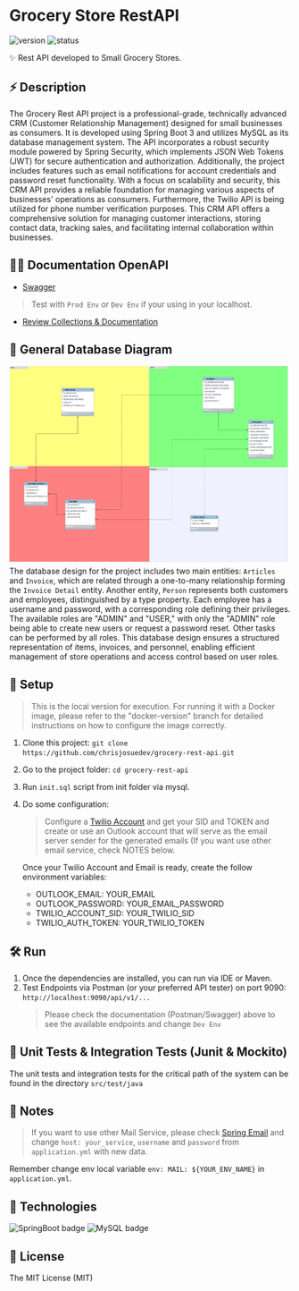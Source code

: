 # Grocery Store RestAPI

<p style="justify-content: center">
   <img src="https://img.shields.io/badge/versión-v1.0-blue.svg" alt="version">
   <img src="https://img.shields.io/badge/status-completed-green" alt="status">
</p>

✨ Rest API developed to Small Grocery Stores.

## ⚡️ Description
The Grocery Rest API project is a professional-grade, technically advanced CRM (Customer Relationship Management) designed for small businesses as consumers. It is developed using Spring Boot 3 and utilizes MySQL as its database management system. The API incorporates a robust security module powered by Spring Security, which implements JSON Web Tokens (JWT) for secure authentication and authorization. Additionally, the project includes features such as email notifications for account credentials and password reset functionality. With a focus on scalability and security, this CRM API provides a reliable foundation for managing various aspects of businesses' operations as consumers. Furthermore, the Twilio API is being utilized for phone number verification purposes. This CRM API offers a comprehensive solution for managing customer interactions, storing contact data, tracking sales, and facilitating internal collaboration within businesses.

## 👨‍💻 Documentation OpenAPI

- [Swagger](https://link.com)

> Test with `Prod Env` or `Dev Env` if your using in your localhost.
- [Review Collections & Documentation](https://documenter.getpostman.com/view/21748987/2s93m354Jn) 

## 🤖 General Database Diagram

![Database Relational Model](https://github.com/chrisjosuedev/my-assets/blob/main/db-diagrams/grocery-diagram-v2.png?raw=true)
The database design for the project includes two main entities: `Articles` and `Invoice`, which are related through a one-to-many relationship forming the `Invoice Detail` entity.
Another entity, `Person` represents both customers and employees, distinguished by a type property. Each employee has a username and password, with a corresponding role defining their privileges. The available roles are "ADMIN" and "USER," with only the "ADMIN" role being able to create new users or request a password reset. Other tasks can be performed by all roles.
This database design ensures a structured representation of items, invoices, and personnel, enabling efficient management of store operations and access control based on user roles.


## 🚀 Setup
> This is the local version for execution. For running it with a Docker image, please refer to the "docker-version" branch for detailed instructions on how to configure the image correctly.

1. Clone this project: `git clone https://github.com/chrisjosuedev/grocery-rest-api.git`
2. Go to the project folder:
   `cd grocery-rest-api`
3. Run `init.sql` script from init folder via mysql.
4. Do some configuration:
   > Configure a [Twilio Account](https://documentation.onesignal.com/docs/twilio-setup) and get your SID and TOKEN
   > and create or use an Outlook account that will serve as the email server sender for the generated emails (If you want
   > use other email service, check NOTES below.

   Once your Twilio Account and Email is ready, create the follow environment variables:
    - OUTLOOK_EMAIL: YOUR_EMAIL
    - OUTLOOK_PASSWORD: YOUR_EMAIL_PASSWORD
    - TWILIO_ACCOUNT_SID: YOUR_TWILIO_SID
    - TWILIO_AUTH_TOKEN: YOUR_TWILIO_TOKEN

## 🛠 Run

1. Once the dependencies are installed, you can run via IDE or Maven.
2. Test Endpoints via Postman (or your preferred API tester) on port 9090: `http://localhost:9090/api/v1/...`
   > Please check the documentation (Postman/Swagger) above to see the available endpoints and change `Dev Env`

## 🧪 Unit Tests & Integration Tests (Junit & Mockito)
The unit tests and integration tests for the critical path of the system can be found in the directory `src/test/java`

## 🔗 Notes
> If you want to use other Mail Service, please check [Spring Email](https://www.baeldung.com/spring-email) and change
> `host: your_service`, `username` and `password` from `application.yml` with new data.

Remember change env local variable `env: MAIL: ${YOUR_ENV_NAME}` in `application.yml`.

## 🦀 Technologies

![SpringBoot badge](https://img.shields.io/badge/springboot-java-brightgreen)
![MySQL badge](https://img.shields.io/badge/mysql-db-red)

## 🧾 License

The MIT License (MIT)
